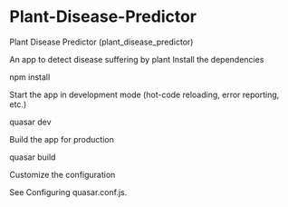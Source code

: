 # Plant-Disease-Predictor
Plant Disease Predictor (plant_disease_predictor)

An app to detect disease suffering by plant
Install the dependencies

npm install

Start the app in development mode (hot-code reloading, error reporting, etc.)

quasar dev

Build the app for production

quasar build

Customize the configuration

See Configuring quasar.conf.js.
